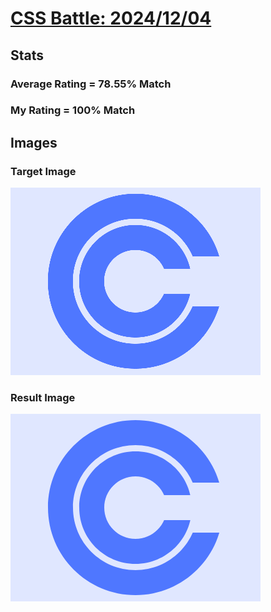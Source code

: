 # [CSS Battle: 2024/12/04](https://cssbattle.dev/play/yJjh7IthFqtvNhfMhW0i)

## Stats

### Average Rating = 78.55% Match

### My Rating = 100% Match

## Images

### Target Image

![](./images/target.png)

### Result Image

![](./images/result.png)
